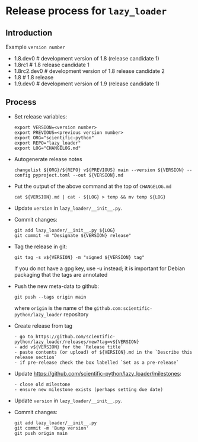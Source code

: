 # Release process for `lazy_loader`

## Introduction

Example `version number`

- 1.8.dev0 # development version of 1.8 (release candidate 1)
- 1.8rc1 # 1.8 release candidate 1
- 1.8rc2.dev0 # development version of 1.8 release candidate 2
- 1.8 # 1.8 release
- 1.9.dev0 # development version of 1.9 (release candidate 1)

## Process

- Set release variables:

      export VERSION=<version number>
      export PREVIOUS=<previous version number>
      export ORG="scientific-python"
      export REPO="lazy_loader"
      export LOG="CHANGELOG.md"

- Autogenerate release notes

      changelist ${ORG}/${REPO} v${PREVIOUS} main --version ${VERSION} --config pyproject.toml --out ${VERSION}.md

- Put the output of the above command at the top of `CHANGELOG.md`

      cat ${VERSION}.md | cat - ${LOG} > temp && mv temp ${LOG}

- Update `version` in `lazy_loader/__init__.py`.

- Commit changes:

      git add lazy_loader/__init__.py ${LOG}
      git commit -m "Designate ${VERSION} release"

- Tag the release in git:

      git tag -s v${VERSION} -m "signed ${VERSION} tag"

  If you do not have a gpg key, use -u instead; it is important for
  Debian packaging that the tags are annotated

- Push the new meta-data to github:

      git push --tags origin main

  where `origin` is the name of the `github.com:scientific-python/lazy_loader`
  repository

- Create release from tag

      - go to https://github.com/scientific-python/lazy_loader/releases/new?tag=v${VERSION}
      - add v${VERSION} for the `Release title`
      - paste contents (or upload) of ${VERSION}.md in the `Describe this release section`
      - if pre-release check the box labelled `Set as a pre-release`

- Update https://github.com/scientific-python/lazy_loader/milestones:

      - close old milestone
      - ensure new milestone exists (perhaps setting due date)

- Update `version` in `lazy_loader/__init__.py`.

- Commit changes:

      git add lazy_loader/__init__.py
      git commit -m 'Bump version'
      git push origin main
